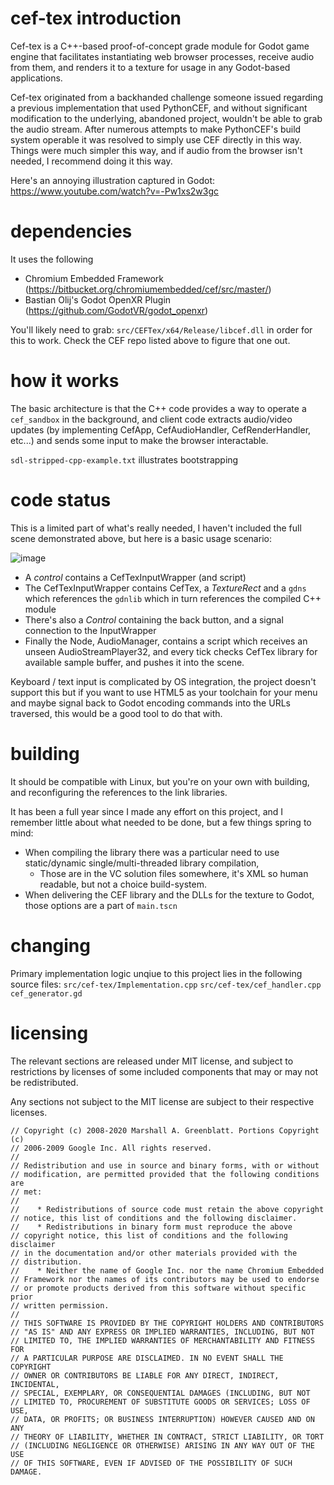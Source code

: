 # cef-tex introduction
Cef-tex is a C++-based proof-of-concept grade module for Godot game engine that 
facilitates instantiating web browser processes, receive audio from them, 
and renders it to a texture for usage in any Godot-based applications. 

Cef-tex originated from a backhanded challenge someone issued regarding a previous 
implementation that used PythonCEF, and without significant modification to the
underlying, abandoned project, wouldn't be able to grab the audio stream. After
numerous attempts to make PythonCEF's build system operable it was resolved to 
simply use CEF directly in this way. Things were much simpler this way, and if
audio from the browser isn't needed, I recommend doing it this way.

Here's an annoying illustration captured in Godot: https://www.youtube.com/watch?v=-Pw1xs2w3gc

# dependencies
It uses the following 
- Chromium Embedded Framework (https://bitbucket.org/chromiumembedded/cef/src/master/)
- Bastian Olij's Godot OpenXR Plugin (https://github.com/GodotVR/godot_openxr)

You'll likely need to grab: `src/CEFTex/x64/Release/libcef.dll`
in order for this to work. Check the CEF repo listed above to figure that one out.

# how it works
The basic architecture is that the C++ code provides a way to operate a `cef_sandbox`
in the background, and client code extracts audio/video updates (by implementing CefApp, 
CefAudioHandler, CefRenderHandler, etc...) and sends some input to make the browser
interactable.

`sdl-stripped-cpp-example.txt` illustrates bootstrapping

# code status
This is a limited part of what's really needed, I haven't included the full scene demonstrated
above, but here is a basic usage scenario: 

![image](https://user-images.githubusercontent.com/86126050/234715788-e95f2532-191d-446e-a0f3-f12bef367d48.png)

- A *control* contains a CefTexInputWrapper (and script) 
- The CefTexInputWrapper contains CefTex, a *TextureRect* and a `gdns` which references the `gdnlib` which in turn
     references the compiled C++ module
- There's also a *Control* containing the back button, and a signal connection to the InputWrapper
- Finally the Node, AudioManager, contains a script which receives an unseen AudioStreamPlayer32, and every tick
     checks CefTex library for available sample buffer, and pushes it into the scene.

Keyboard / text input is complicated by OS integration, the project doesn't support this
but if you want to use HTML5 as your toolchain for your menu and maybe signal back to
Godot encoding commands into the URLs traversed, this would be a good tool to do that with.

# building
It should be compatible with Linux, but you're on your own with building, and 
reconfiguring the references to the link libraries.

It has been a full year since I made any effort on this project, and I remember 
little about what needed to be done, but a few things spring to mind:
- When compiling the library there was a particular need to use static/dynamic single/multi-threaded library compilation, 
  - Those are in the VC solution files somewhere, it's XML so human readable, but not a choice build-system.
- When delivering the CEF library and the DLLs for the texture to Godot, those options are a part of `main.tscn`

# changing
Primary implementation logic unqiue to this project lies in the following source files:
`src/cef-tex/Implementation.cpp`
`src/cef-tex/cef_handler.cpp`
`cef_generator.gd`

# licensing
The relevant sections are released under MIT license, and subject to restrictions by licenses of some included components that may or may not be redistributed.

Any sections not subject to the MIT license are subject to their respective licenses.

```
// Copyright (c) 2008-2020 Marshall A. Greenblatt. Portions Copyright (c)
// 2006-2009 Google Inc. All rights reserved.
//
// Redistribution and use in source and binary forms, with or without
// modification, are permitted provided that the following conditions are
// met:
//
//    * Redistributions of source code must retain the above copyright
// notice, this list of conditions and the following disclaimer.
//    * Redistributions in binary form must reproduce the above
// copyright notice, this list of conditions and the following disclaimer
// in the documentation and/or other materials provided with the
// distribution.
//    * Neither the name of Google Inc. nor the name Chromium Embedded
// Framework nor the names of its contributors may be used to endorse
// or promote products derived from this software without specific prior
// written permission.
//
// THIS SOFTWARE IS PROVIDED BY THE COPYRIGHT HOLDERS AND CONTRIBUTORS
// "AS IS" AND ANY EXPRESS OR IMPLIED WARRANTIES, INCLUDING, BUT NOT
// LIMITED TO, THE IMPLIED WARRANTIES OF MERCHANTABILITY AND FITNESS FOR
// A PARTICULAR PURPOSE ARE DISCLAIMED. IN NO EVENT SHALL THE COPYRIGHT
// OWNER OR CONTRIBUTORS BE LIABLE FOR ANY DIRECT, INDIRECT, INCIDENTAL,
// SPECIAL, EXEMPLARY, OR CONSEQUENTIAL DAMAGES (INCLUDING, BUT NOT
// LIMITED TO, PROCUREMENT OF SUBSTITUTE GOODS OR SERVICES; LOSS OF USE,
// DATA, OR PROFITS; OR BUSINESS INTERRUPTION) HOWEVER CAUSED AND ON ANY
// THEORY OF LIABILITY, WHETHER IN CONTRACT, STRICT LIABILITY, OR TORT
// (INCLUDING NEGLIGENCE OR OTHERWISE) ARISING IN ANY WAY OUT OF THE USE
// OF THIS SOFTWARE, EVEN IF ADVISED OF THE POSSIBILITY OF SUCH DAMAGE.
```
